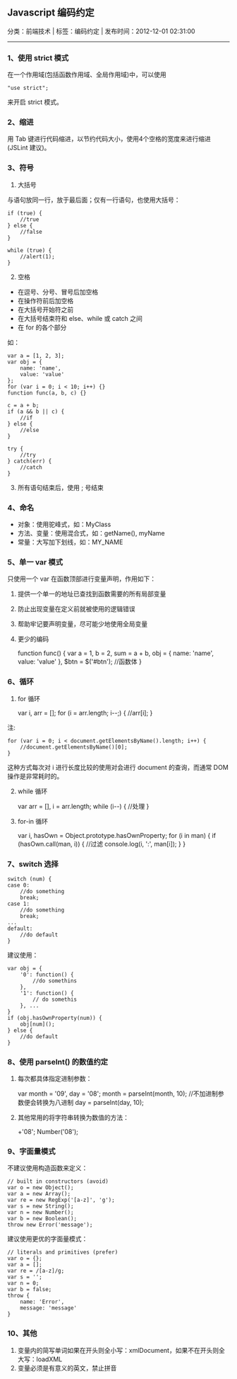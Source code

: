 ## Javascript 编码约定

分类：前端技术 | 标签：编码约定 | 发布时间：2012-12-01 02:31:00

___

### 1、使用 strict 模式

在一个作用域(包括函数作用域、全局作用域)中，可以使用

    "use strict";
    
来开启 strict 模式。

### 2、缩进

用 Tab 键进行代码缩进，以节约代码大小，使用4个空格的宽度来进行缩进(JSLint 建议)。

### 3、符号

1) 大括号  

与语句放同一行，放于最后面；仅有一行语句，也使用大括号：

    if (true) {
        //true
    } else {
        //false
    }
    
    while (true) {
        //alert(1);
    }
    
2) 空格  

* 在逗号、分号、冒号后加空格  
* 在操作符前后加空格  
* 在大括号开始符之前  
* 在大括号结束符和 else、while 或 catch 之间  
* 在 for 的各个部分  

如：
    
    var a = [1, 2, 3];
    var obj = {
        name: 'name',
        value: 'value'
    };
    for (var i = 0; i < 10; i++) {}
    function func(a, b, c) {}
    
    c = a + b;
    if (a && b || c) {
        //if
    } else {
        //else
    }
    
    try {
        //try
    } catch(err) {
        //catch
    }

3) 所有语句结束后，使用 ; 号结束

### 4、命名

* 对象：使用驼峰式，如：MyClass
* 方法、变量：使用混合式，如：getName(), myName
* 常量：大写加下划线，如：MY_NAME

### 5、单一 var 模式

只使用一个 var 在函数顶部进行变量声明，作用如下：

1) 提供一个单一的地址已查找到函数需要的所有局部变量  
2) 防止出现变量在定义前就被使用的逻辑错误  
3) 帮助牢记要声明变量，尽可能少地使用全局变量  
4) 更少的编码  

    function func() {
        var a = 1,
            b = 2, 
            sum = a + b,
            obj = {
                name: 'name',
                value: 'value'
            },
        $btn = $('#btn');
        //函数体
    }

### 6、循环

1) for 循环

    var i, arr = [];
    for (i = arr.length; i--;) {
        //arr[i];
    }

注: 

    for (var i = 0; i < document.getElementsByName().length; i++) {
        //document.getElementsByName()[0];
    }

这种方式每次对 i 进行长度比较的使用对会进行 document 的查询，而通常 DOM 操作是非常耗时的。

2) while 循环

    var arr = [], 
        i = arr.length;
    while (i--) {
        //处理
    }

3) for-in 循环

    var i,
        hasOwn = Object.prototype.hasOwnProperty;
    for (i in man) {
        if (hasOwn.call(man, i)) { //过滤
            console.log(i, ':', man[i]);
        }
    }

### 7、switch 选择

    switch (num) {
    case 0:
        //do something
        break;
    case 1:
        //do something
        break;
    ...
    default:
        //do default
    }

建议使用：
    
    var obj = {
        '0': function() {
            //do somethins
        },
        '1': function() {
            // do somethis
        }, ...
    }
    if (obj.hasOwnProperty(num)) {
        obj[num]();
    } else {
        //do default
    }


### 8、使用 parseInt() 的数值约定

1) 每次都具体指定进制参数：
    
    var month = '09', day = '08';
    month = parseInt(month, 10); //不加进制参数便会转换为八进制
    day = parseInt(day, 10);
    
2) 其他常用的将字符串转换为数值的方法：

    +'08';
    Number('08');
    
### 9、字面量模式

不建议使用构造函数来定义：

    // built in constructors (avoid)
    var o = new Object();
    var a = new Array();
    var re = new RegExp('[a-z]', 'g');
    var s = new String();
    var n = new Number();
    var b = new Boolean();
    throw new Error('message');
    
建议使用更优的字面量模式：
    
    // literals and primitives (prefer)
    var o = {};
    var a = [];
    var re = /[a-z]/g;
    var s = '';
    var n = 0;
    var b = false;
    throw {
        name: 'Error',
        message: 'message'
    }

### 10、其他

1) 变量内的简写单词如果在开头则全小写：xmlDocument，如果不在开头则全大写：loadXML  
2) 变量必须是有意义的英文，禁止拼音  